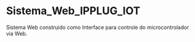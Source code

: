 # Sistema_Web_IPPLUG_IOT
 Sistema Web construido como Interface para controle do microcontrolador via Web. 
